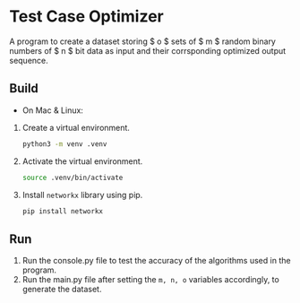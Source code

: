 # Test Case Optimizer
A program to create a dataset storing $ o $ sets of $ m $ random binary numbers of $ n $ bit data as input and their corrsponding optimized output sequence.

## Build
- On Mac & Linux:
1. Create a virtual environment.
    ```bash
    python3 -m venv .venv
    ```
1. Activate the virtual environment.
    ```bash
    source .venv/bin/activate
    ```    
1. Install `networkx` library using pip.
    ```bash
    pip install networkx
    ```

## Run
1. Run the console.py file to test the accuracy of the algorithms used in the program.
1. Run the main.py file after setting the `m, n, o` variables accordingly, to generate the dataset.